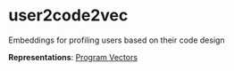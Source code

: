 # user2code2vec

Embeddings for profiling users based on their code design

**Representations**: [Program Vectors][vectors]

[vectors]: ./Program%20Vectors.ipynb

